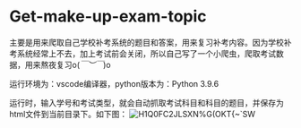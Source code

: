# Get-make-up-exam-topic

主要是用来爬取自己学校补考系统的题目和答案，用来复习补考内容。因为学校补考系统经常上不去，加上考试前会关闭，所以自己写了一个小爬虫，爬取考试数据，用来熬夜复习o(*￣︶￣*)o

运行环境为：vscode编译器，python版本为：Python 3.9.6

运行时，输入学号和考试类型，就会自动抓取考试科目和科目的题目，并保存为html文件到当前目录下。如下图：
![H1Q0FC2JLSXN%G(OKT{~`SW](https://user-images.githubusercontent.com/50205976/131636877-c0485af1-41b9-4117-aebb-08db3cb3616c.png)
